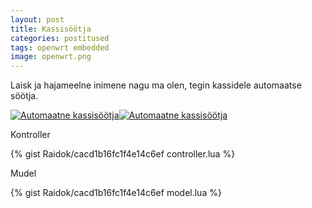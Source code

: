 ```yaml
---
layout: post
title: Kassisöötja
categories: postitused
tags: openwrt embedded
image: openwrt.png
---
```

Laisk ja hajameelne inimene nagu ma olen, tegin kassidele automaatse söötja.

[![Automaatne kassisöötja](p-wr703n-automaatne-kassisootja-1.jpg)](wr703n-automaatne-kassisootja-1.jpg)[![Automaatne kassisöötja](p-wr703n-automaatne-kassisootja-2.jpg)](wr703n-automaatne-kassisootja-2.jpg)


Kontroller

{% gist Raidok/cacd1b16fc1f4e14c6ef controller.lua %}

Mudel

{% gist Raidok/cacd1b16fc1f4e14c6ef model.lua %}


